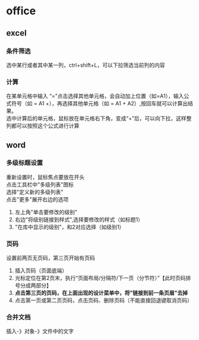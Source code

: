 # office

## excel

### 条件筛选

选中某行或者其中某一列，ctrl+shift+L，可以下拉筛选当前列的内容

### 计算

在某单元格中输入 “=”点击选择其他单元格，会自动加上位置（如=A1），输入公式符号（如 = A1 +），再选择其他单元格（如 = A1 + A2）,按回车就可以计算出结果。  
选中计算后的单元格，鼠标放在单元格右下角，变成“+”后，可以向下拉，这样整列都可以按照这个公式进行计算  

## word

### 多级标题设置

重新设置时，鼠标焦点要放在开头  
点击工具栏中"多级列表"图标  
选择"定义新的多级列表"  
点击"更多"展开右边的选项  

1. 左上角"单击要修改的级别"
2. 右边"将级别链接到样式",选择要修改的样式（如标题1）
3. "在库中显示的级别"，和2对应选择（如级别1）

### 页码

设置前两页无页码，第三页开始有页码  

1. 插入页码（页面底端）
2. 光标定位在第2页末，执行“页面布局/分隔符/下一页（分节符）”【此时页码排号分成两部分】
3. ****点击第三页的页码，在上面出现的设计菜单中，将"链接到前一条页眉"去掉****
4. 点击第一页或第二页页码，点击页码、删除页码（不能直接回退键取消页码）

### 合并文档

插入-》对象-》文件中的文字
